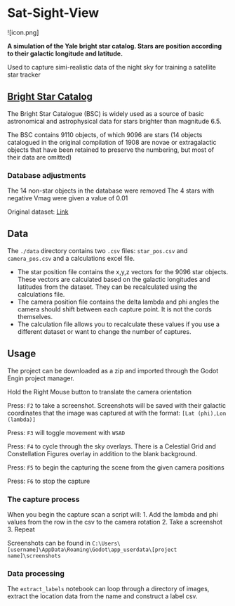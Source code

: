 # Sat-Sight-View

![icon.png]

**A simulation of the Yale bright star catalog. Stars are position according to their galactic 
longitude and latitude.**

Used to capture simi-realistic data of the night sky for training a satellite star tracker

## [Bright Star Catalog](http://tdc-www.harvard.edu/catalogs/bsc5.readme)
The Bright Star Catalogue (BSC) is widely used as a source of basic astronomical and astrophysical 
data for stars brighter than magnitude 6.5.

The  BSC  contains  9110 objects, of which 9096 are stars 
(14 objects catalogued in the original compilation of 1908 are novae or extragalactic objects 
that have been retained to preserve the numbering, but most of their data are omitted)

### Database adjustments
The 14 non-star objects in the database were removed
The 4 stars with negative Vmag were given a value of 0.01

Original dataset: [Link](http://tdc-www.harvard.edu/catalogs/bsc5.html)

## Data

The `./data` directory contains two `.csv` files: `star_pos.csv` and `camera_pos.csv` and a
calculations excel file. 
- The star position file contains the x,y,z vectors for the 9096 star objects. These vectors are
calculated based on the galactic longitudes and latitudes from the dataset. They can be recalculated
using the calculations file.
- The camera position file contains the delta lambda and phi angles the camera should shift between
each capture point. It is not the cords themselves.
- The calculation file allows you to recalculate these values if you use a different dataset or 
want to change the number of captures. 

## Usage
The project can be downloaded as a zip and imported through the Godot Engin project manager.

Hold the Right Mouse button to translate the camera orientation

Press: `F2` to take a screenshot. Screenshots will be saved
with their galactic coordinates that the image was captured 
at with the format: `[Lat (phi),Lon (lambda)]`

Press: `F3` will toggle movement with `WSAD`

Press: `F4` to cycle through the sky overlays. There is a Celestial Grid and Constellation Figures
overlay in addition to the blank background. 

Press: `F5` to begin the capturing the scene from the given camera positions

Press: `F6` to stop the capture

### The capture process

When you begin the capture scan a script will:
	1. Add the lambda and phi values from the row in the csv to the camera rotation
	2. Take a screenshot
	3. Repeat

Screenshots can be found in `C:\Users\[username]\AppData\Roaming\Godot\app_userdata\[project name]\screenshots`

### Data processing

The `extract_labels` notebook can loop through a directory of images, 
extract the location data from the name and construct a label csv.

